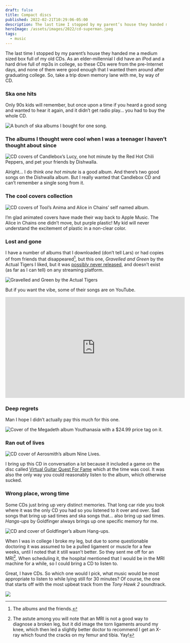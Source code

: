 ```yaml
---
draft: false
title: Compact discs
published: 2022-02-21T10:29:06-05:00
description: The last time I stopped by my parent’s house they handed me a medium sized box full of my old CDs. As an elder-millennial I did have an iPod and a hard drive full of mp3s in college, so these CDs were from the pre-Internet days, and none of them were good enough that I wanted them around after graduating college. So, take a trip down memory lane with me, by way of CD.
heroImage: /assets/images/2022/cd-superman.jpeg
tags:
  - music
---
```

The last time I stopped by my parent’s house they handed me a medium sized box full of my old CDs. As an elder-millennial I did have an iPod and a hard drive full of mp3s in college, so these CDs were from the pre-Internet days, and none of them were good enough that I wanted them around after graduating college. So, take a trip down memory lane with me, by way of CD.

### Ska one hits
Only 90s kids will remember, but once upon a time if you heard a good song and wanted to hear it again, and it didn’t get radio play… you had to buy the whole CD. 

![A bunch of ska albums I bought for one song.][image-1]

### The albums I thought were cool when I was a teenager I haven’t thought about since

![CD covers of Candlebox’s Lucy, one hot minute by the Red Hot Chili Peppers, and pet your friends by Dishwalla.][image-2]

Alright… I do think _one hot minute_ is a good album. And there’s two good songs on the Dishwalla album. But I really wanted that Candlebox CD and can’t remember a single song from it.

### The cool covers collection

![CD covers of Tool’s Anima and Alice in Chains’ self named album.][image-3]

I’m glad animated covers have made their way back to Apple Music. The Alice in Chains one didn’t move, but purple plastic! My kid will never understand the excitement of plastic in a non-clear color.

### Lost and gone
I have a number of albums that I downloaded (don’t tell Lars) or had copies of from friends that disappeared[^1], but this one, _Gravelled and Green_ by the Actual Tigers I liked, but it was [possibly never released](https://www.andrewjoslynmusic.com/gravelled-and-green-the-best-album-never-to-have-happened/), and doesn’t exist (as far as I can tell) on any streaming platform.

![Gravelled and Green by the Actual Tigers][image-4]

But if you want the vibe, some of their songs are on YouTube.
 
<iframe width="560" height="315" src="https://www.youtube.com/embed/tMuvLRC1mOw" title="YouTube video player" frameborder="0" allow="accelerometer; autoplay; clipboard-write; encrypted-media; gyroscope; picture-in-picture" allowfullscreen></iframe>

### Deep regrets
Man I hope I didn’t actually pay this much for this one.

![Cover of the Megadeth album Youthanasia with a $24.99 price tag on it.](/assets/images/2022/cd-price.jpeg)

### Ran out of lives
![CD cover of Aerosmith’s album Nine Lives.](/assets/images/2022/cd-nine-lives.jpeg)

I bring up this CD in conversation a lot because it included a game on the disc called [Virtual Guitar Quest For Fame](https://en.wikipedia.org/wiki/Quest_for_Fame) which at the time was cool. It was also the only way you could reasonably listen to the album, which otherwise sucked.

### Wrong place, wrong time
Some CDs just bring up very distinct memories. That long car ride you took where it was the only CD you had so you listened to it over and over. Sad songs that bring up sad times and ska songs that… also bring up sad times. _Hangs-ups_ by Goldfinger always brings up one specific memory for me.

![CD and cover of Goldfinger’s album Hang-ups.](/assets/images/2022/cd-superman.jpeg)

When I was in college I broke my leg, but due to some questionable doctoring it was assumed to be a pulled ligament or muscle for a few weeks, until I noted that it still wasn’t better. So they sent me off for an MRI[^2]. When scheduling it, the hospital mentioned that I would be in the MRI machine for a while, so I could bring a CD to listen to. 

Great, I have CDs. So which one would I pick, what music would be most appropriate to listen to while lying still for 30 minutes? Of course, the one that starts off with the most upbeat track from the _Tony Hawk 2_ soundtrack.

![](/assets/gifs/i-will-never-turn-my-back-on-ska.gif)

[^1]: The albums and the friends.
[^2]: The astute among you will note that an MRI is not a good way to diagnose a broken leg, but it did image the torn ligaments around my knee, which then led a slightly better doctor to recommend I get an X-ray which found the cracks on my femur and tibia. Yay!

[image-1]:	/assets/images/2022/cd-ska.jpeg
[image-2]:	/assets/images/2022/cd-wanted.jpeg
[image-3]:	/assets/images/2022/cd-covers.jpeg
[image-4]:	/assets/images/2022/cd-missing.jpeg